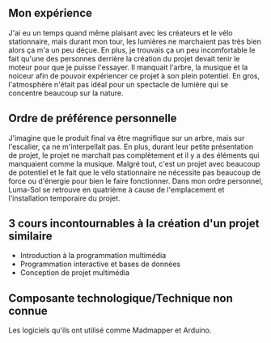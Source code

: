 <h2>Mon expérience</h2> 
J'ai eu un temps quand même plaisant avec les créateurs et le vélo stationnaire, mais durant mon tour, les lumières ne marchaient pas très bien alors ça m'a un peu déçue. En plus, je trouvais ça un peu incomfortable le fait qu'une des personnes derrière la création du projet devait tenir le moteur pour que je puisse l'essayer. Il manquait l'arbre, la musique et la noiceur afin de pouvoir expériencer ce projet à son plein potentiel. En gros, l'atmosphère n'était pas idéal pour un spectacle de lumière qui se concentre beaucoup sur la nature.  

<h2>Ordre de préférence personnelle</h2> 
J'imagine que le produit final va être magnifique sur un arbre, mais sur l'escalier, ça ne m'interpellait pas. En plus, durant leur petite présentation de projet, le projet ne marchait pas complètement et il y a des éléments qui manquaient comme la musique. Malgré tout, c'est un projet avec beaucoup de potentiel et le fait que le vélo stationnaire ne nécessite pas beaucoup de force ou d'énergie pour bien le faire fonctionner. Dans mon ordre personnel, Luma-Sol se retrouve en quatrième à cause de l'emplacement et l'installation temporaire du projet. 

<h2>3 cours incontournables à la création d'un projet similaire</h2> 

- Introduction à la programmation multimédia
- Programmation interactive et bases de données
- Conception de projet multimédia


<h2>Composante technologique/Technique non connue</h2> 
Les logiciels qu'ils ont utilisé comme Madmapper et Arduino. 
